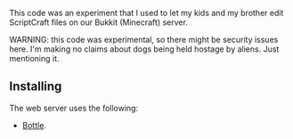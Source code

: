 This code was an experiment that I used to let my kids and my brother
edit ScriptCraft files on our Bukkit (Minecraft) server.

WARNING: this code was experimental, so there might be security issues
here. I'm making no claims about dogs being held hostage by
aliens. Just mentioning it.



Installing
------------
The web server uses the following: 

* [Bottle](http://bottlepy.org/). 



